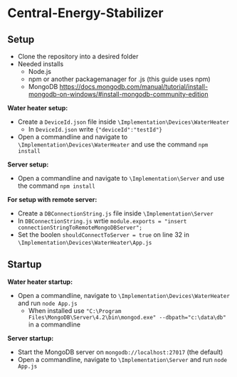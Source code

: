 # Central-Energy-Stabilizer

## Setup ##
  - Clone the repository into a desired folder
  - Needed installs 
    - Node.js
    - npm or another packagemanager for .js (this guide uses npm)
    - MongoDB https://docs.mongodb.com/manual/tutorial/install-mongodb-on-windows/#install-mongodb-community-edition

**Water heater setup:**
  - Create a ```DeviceId.json``` file inside ```\Implementation\Devices\WaterHeater```
    - In ```DeviceId.json``` write ```{"deviceId":"testId"}```
  - Open a commandline and navigate to ```\Implementation\Devices\WaterHeater``` and use the command ```npm install```

**Server setup:**
  - Open a commandline and navigate to ```\Implementation\Server``` and use the command ```npm install```
  
**For setup with remote server:**
 - Create a ```DBConnectionString.js``` file inside ```\Implementation\Server```
 - In ```DBConnectionString.js``` wrtie ```module.exports = "insert connectionStringToRemoteMongoDBServer";```
 - Set the boolen ```shouldConnectToServer = true``` on line 32 in ```\Implementation\Devices\WaterHeater\App.js```
 
 ## Startup ##
 
 **Water heater startup:**
  - Open a commandline, navigate to ```\Implementation\Devices\WaterHeater``` and run ```node App.js```
    - When installed use ```"C:\Program Files\MongoDB\Server\4.2\bin\mongod.exe" --dbpath="c:\data\db"``` in a commandline
   
 **Server startup:**
  - Start the MongoDB server on ```mongodb://localhost:27017``` (the default)
  - Open a commandline, navigate to ```\Implementation\Server``` and run ```node App.js```
